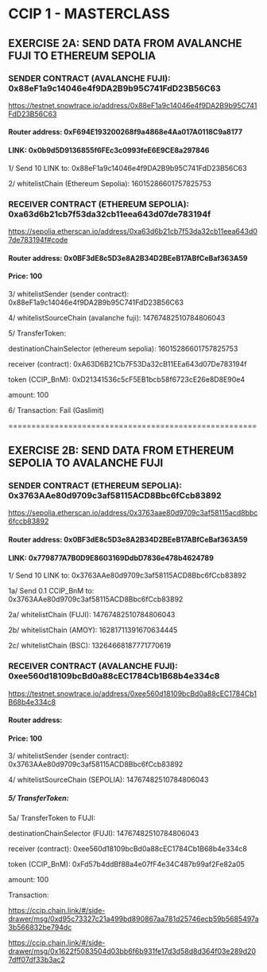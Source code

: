 # CCIP 1 - MASTERCLASS

## EXERCISE 2A: SEND DATA FROM AVALANCHE FUJI TO ETHEREUM SEPOLIA

### SENDER CONTRACT (AVALANCHE FUJI): 0x88eF1a9c14046e4f9DA2B9b95C741FdD23B56C63

https://testnet.snowtrace.io/address/0x88eF1a9c14046e4f9DA2B9b95C741FdD23B56C63

#### Router address:	0xF694E193200268f9a4868e4Aa017A0118C9a8177

#### LINK: 0x0b9d5D9136855f6FEc3c0993feE6E9CE8a297846

1/ Send 10 LINK to: 0x88eF1a9c14046e4f9DA2B9b95C741FdD23B56C63

2/ whitelistChain (Ethereum Sepolia): 16015286601757825753


### RECEIVER CONTRACT (ETHEREUM SEPOLIA): 0xa63d6b21cb7f53da32cb11eea643d07de783194f

https://sepolia.etherscan.io/address/0xa63d6b21cb7f53da32cb11eea643d07de783194f#code

#### Router address: 0x0BF3dE8c5D3e8A2B34D2BEeB17ABfCeBaf363A59

#### Price: 100

3/ whitelistSender (sender contract): 0x88eF1a9c14046e4f9DA2B9b95C741FdD23B56C63

4/ whitelistSourceChain (avalanche fuji): 14767482510784806043

5/ TransferToken:

destinationChainSelector (ethereum sepolia): 16015286601757825753

receiver (contract): 0xA63D6B21Cb7F53Da32cB11EEa643d07De783194f

token (CCIP_BnM): 0xD21341536c5cF5EB1bcb58f6723cE26e8D8E90e4

amount: 100

6/ Transaction:  Fail (Gaslimit)

======================================================

## EXERCISE 2B: SEND DATA FROM ETHEREUM SEPOLIA TO AVALANCHE FUJI

### SENDER CONTRACT (ETHEREUM SEPOLIA): 0x3763AAe80d9709c3af58115ACD8Bbc6fCcb83892

https://sepolia.etherscan.io/address/0x3763aae80d9709c3af58115acd8bbc6fccb83892

#### Router address:	0x0BF3dE8c5D3e8A2B34D2BEeB17ABfCeBaf363A59

#### LINK: 0x779877A7B0D9E8603169DdbD7836e478b4624789

1/ Send 10 LINK to: 0x3763AAe80d9709c3af58115ACD8Bbc6fCcb83892

1a/ Send 0.1 CCIP_BnM to: 0x3763AAe80d9709c3af58115ACD8Bbc6fCcb83892

2a/ whitelistChain (FUJI): 14767482510784806043

2b/ whitelistChain (AMOY): 16281711391670634445

2c/ whitelistChain (BSC): 13264668187771770619


### RECEIVER CONTRACT (AVALANCHE FUJI): 0xee560d18109bcBd0a88cEC1784Cb1B68b4e334c8

https://testnet.snowtrace.io/address/0xee560d18109bcBd0a88cEC1784Cb1B68b4e334c8

#### Router address: 

#### Price: 100

3/ whitelistSender (sender contract): 0x3763AAe80d9709c3af58115ACD8Bbc6fCcb83892

4/ whitelistSourceChain (SEPOLIA): 14767482510784806043

##### 5/ TransferToken:

5a/ TransferToken to FUJI: 

destinationChainSelector (FUJI): 14767482510784806043

receiver (contract): 0xee560d18109bcBd0a88cEC1784Cb1B68b4e334c8

token (CCIP_BnM): 0xFd57b4ddBf88a4e07fF4e34C487b99af2Fe82a05

amount: 100

Transaction:

https://ccip.chain.link/#/side-drawer/msg/0xd95c73327c21a499bd890867aa781d25746ecb59b5685497a3b566832be794dc

https://ccip.chain.link/#/side-drawer/msg/0x1622f5083504d03bb6f6b931fe17d3d58d8d364f03e289d207dff07df33b3ac2



